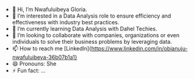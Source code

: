 - 👋 Hi, I’m Nwafuluibeya Gloria.
- 👀 I’m interested in a Data Analysis role to ensure efficiency and effectiveness with industry best practices.
- 🌱 I’m currently learning Data Analysis with Dahel Techies.
- 💞️ I’m looking to collaborate with companies, organizations or even individuals to solve their business problems by leveraging data. 
- 📫 How to reach me [Linkedln]{https://www.linkedin.com/in/obianuju-nwafuluibeya-36b07b1a1}
- 😄 Pronouns: She
- ⚡ Fun fact: ...

<!---
nwafuluibeyagloria/nwafuluibeyagloria is a ✨ special ✨ repository because its `README.md` (this file) appears on your GitHub profile.
You can click the Preview link to take a look at your changes.
--->
